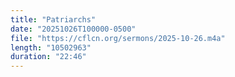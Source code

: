 ```yaml
---
title: "Patriarchs"
date: "20251026T100000-0500"
file: "https://cflcn.org/sermons/2025-10-26.m4a"
length: "10502963"
duration: "22:46"
---
```

